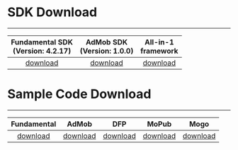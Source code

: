 # SDK Download
---
Fundamental SDK<br> (Version: 4.2.17) | AdMob SDK <br> (Version: 1.0.0)|All-in-1 <br>framework
:-------------: | :------------:|:-------------:|
[download][1]   | [download][2] | [download][8]


# Sample Code Download
---
Fundamental     | AdMob        |    DFP       |   MoPub     | Mogo
:-------------: | :-----------:|:------------:|:-----------:|:--------:
[download][3]   | [download][4]|[download][5] |[download][6]|[download][7]




[1]: http://m.vpon.com/sdk/VponSDK-iOS/ios-vpadn-sdk-4217-62015102-1510261824-f0c8047.a
[2]: http://m.vpadn.com/sdk/VponAdapter_iOS_eff8d70_v1.0.1.a
[3]: {{site.dnldurl}}/sample-code/BannerInterstitialSample_42x.zip
[4]: {{site.dnldurl}}/sample-code/iosAdmobSampleCode.zip
[5]: http://m.vpon.com/sdk/iosDFPsample.zip
[6]: http://m.vpon.com/sdk/Mopub_iOS_Vpon_Adapter1.0.zip
[7]: http://m.vpon.com/sdk/MOGO/MangoDemo.zip

[8]: {{site.dnldurl}}/sdk/VpadnSDKAdKit.framework.zip


<br><br>
